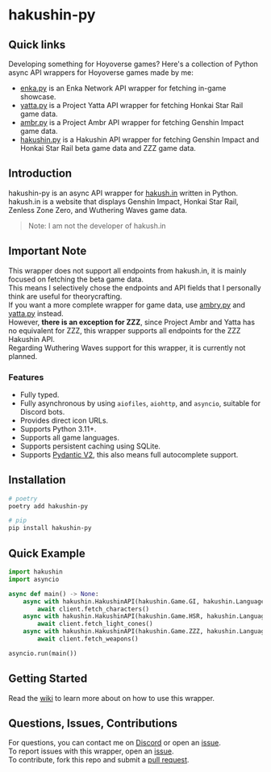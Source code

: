 # hakushin-py

## Quick links

Developing something for Hoyoverse games? Here's a collection of Python async API wrappers for Hoyoverse games made by me:

- [enka.py](https://github.com/seriaati/enka-py) is an Enka Network API wrapper for fetching in-game showcase.
- [yatta.py](https://github.com/seriaati/yatta) is a Project Yatta API wrapper for fetching Honkai Star Rail game data.
- [ambr.py](https://github.com/seriaati/ambr) is a Project Ambr API wrapper for fetching Genshin Impact game data.
- [hakushin.py](https://github.com/seriaati/hakushin-py) is a Hakushin API wrapper for fetching Genshin Impact and Honkai Star Rail beta game data and ZZZ game data.

## Introduction

hakushin-py is an async API wrapper for [hakush.in](https://hakush.in/) written in Python.  
hakush.in is a website that displays Genshin Impact, Honkai Star Rail, Zenless Zone Zero, and Wuthering Waves game data.

> Note: I am not the developer of hakush.in

## Important Note

This wrapper does not support all endpoints from hakush.in, it is mainly focused on fetching the beta game data.  
This means I selectively chose the endpoints and API fields that I personally think are useful for theorycrafting.  
If you want a more complete wrapper for game data, use [ambry.py](https://github.com/seriaati/ambr) and [yatta.py](https://github.com/seriaati/yatta) instead.  
However, **there is an exception for ZZZ**, since Project Ambr and Yatta has no equivalent for ZZZ, this wrapper supports all endpoints for the ZZZ Hakushin API.  
Regarding Wuthering Waves support for this wrapper, it is currently not planned.

### Features

- Fully typed.
- Fully asynchronous by using `aiofiles`, `aiohttp`, and `asyncio`, suitable for Discord bots.
- Provides direct icon URLs.
- Supports Python 3.11+.
- Supports all game languages.
- Supports persistent caching using SQLite.
- Supports [Pydantic V2](https://github.com/pydantic/pydantic), this also means full autocomplete support.

## Installation

```bash
# poetry
poetry add hakushin-py

# pip
pip install hakushin-py
```

## Quick Example

```py
import hakushin
import asyncio

async def main() -> None:
    async with hakushin.HakushinAPI(hakushin.Game.GI, hakushin.Language.EN) as client:
        await client.fetch_characters()
    async with hakushin.HakushinAPI(hakushin.Game.HSR, hakushin.Language.JA) as client:
        await client.fetch_light_cones()
    async with hakushin.HakushinAPI(hakushin.Game.ZZZ, hakushin.Language.KO) as client:
        await client.fetch_weapons()

asyncio.run(main())
```

## Getting Started

Read the [wiki](https://github.com/seriaati/hakushin-py/wiki) to learn more about on how to use this wrapper.

## Questions, Issues, Contributions

For questions, you can contact me on [Discord](https://discord.com/users/410036441129943050) or open an [issue](https://github.com/seriaati/hakushin-py/issues).  
To report issues with this wrapper, open an [issue](https://github.com/seriaati/hakushin-py/issues).  
To contribute, fork this repo and submit a [pull request](https://github.com/seriaati/hakushin-py/pulls).
